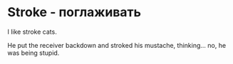 # Stroke - поглаживать

I like stroke cats.

He put the receiver backdown and stroked his mustache, thinking... no, he was being stupid.
